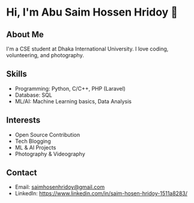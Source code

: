  # Hi, I'm Abu Saim Hossen Hridoy 👋

## About Me
I'm a CSE student at Dhaka International University. I love coding, volunteering, and photography.

## Skills
- Programming: Python, C/C++,  PHP (Laravel)
- Database: SQL
- ML/AI: Machine Learning basics, Data Analysis

## Interests
- Open Source Contribution
- Tech Blogging
- ML & AI Projects
- Photography & Videography

## Contact
- Email: saimhosenhridoy@gmail.com
- LinkedIn: https://www.linkedin.com/in/saim-hosen-hridoy-1511a8283/
 
